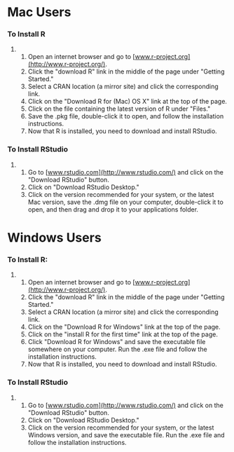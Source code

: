 # Mac Users

### To Install R

1. 1. Open an internet browser and go to [www.r-project.org](http://www.r-project.org/).
   2. Click the "download R" link in the middle of the page under "Getting Started."
   3. Select a CRAN location (a mirror site) and click the corresponding link.
   4. Click on the "Download R for (Mac) OS X" link at the top of the page.
   5. Click on the file containing the latest version of R under "Files."
   6. Save the .pkg file, double-click it to open, and follow the installation instructions.
   7. Now that R is installed, you need to download and install RStudio.

### To Install RStudio

1. 1. Go to [www.rstudio.com](http://www.rstudio.com/) and click on the "Download RStudio" button.
   2. Click on "Download RStudio Desktop."
   3. Click on the version recommended for your system, or the latest Mac version, save the .dmg file on your computer, double-click it to open, and then drag and drop it to your applications folder.



# Windows Users

### To Install R:

1. 1. Open an internet browser and go to [www.r-project.org](http://www.r-project.org/).
   2. Click the "download R" link in the middle of the page under "Getting Started."
   3. Select a CRAN location (a mirror site) and click the corresponding link.  
   4. Click on the "Download R for Windows" link at the top of the page.  
   5. Click on the "install R for the first time" link at the top of the page.
   6. Click "Download R for Windows" and save the executable file somewhere on your computer.  Run the .exe file and follow the installation instructions.  
   7. Now that R is installed, you need to download and install RStudio. 

### To Install RStudio

1. 1. Go to [www.rstudio.com](http://www.rstudio.com/) and click on the "Download RStudio" button.
   2. Click on "Download RStudio Desktop."
   3. Click on the version recommended for your system, or the latest Windows version, and save the executable file.  Run the .exe file and follow the installation instructions.     